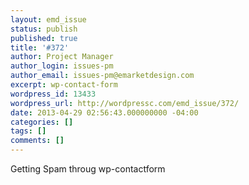 ```yaml
---
layout: emd_issue
status: publish
published: true
title: '#372'
author: Project Manager
author_login: issues-pm
author_email: issues-pm@emarketdesign.com
excerpt: wp-contact-form
wordpress_id: 13433
wordpress_url: http://wordpressc.com/emd_issue/372/
date: 2013-04-29 02:56:43.000000000 -04:00
categories: []
tags: []
comments: []
---
```

Getting Spam throug wp-contactform
